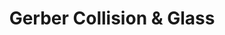 ---
title: "Gerber Collision & Glass"
url: /ellicott-city/gerber-collision-und-glass/
shop: Autowerkstatt
---